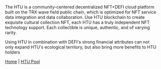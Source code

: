 The HTU is a community-centered decentralized NFT+DEFI cloud platform built on the TRX wave field public chain, which is optimized for NFT service data integration and data collaboration. Use HTU blockchain to create exquisite cultural collection NFT, each HTU has a truly independent NFT technology support. Each collectible is unique, authentic, and of varying rarity.

Using HTU in combination with DEFI's strong financial attributes can not only expand HTU's ecological territory, but also bring more benefits to HTU holders

[Home](https://hongtucheng.com/) |
[HTU Pool](https://app.hongtucheng.com/)
